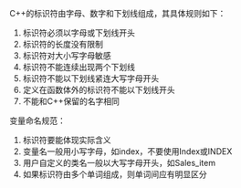 C++的标识符由字母、数字和下划线组成，其具体规则如下：
1. 标识符必须以字母或下划线开头
2. 标识符的长度没有限制
3. 标识符对大小写字母敏感
4. 标识符不能连续出现两个下划线
5. 标识符不能以下划线紧连大写字母开头
6. 定义在函数体外的标识符不能以下划线开头
7. 不能和C++保留的名字相同

变量命名规范：
1. 标识符要能体现实际含义
2. 变量名一般用小写字母，如index，不要使用Index或INDEX
3. 用户自定义的类名一般以大写字母开头，如Sales_item
4. 如果标识符由多个单词组成，则单词间应有明显区分